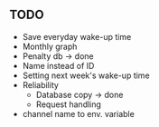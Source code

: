 ## TODO

* Save everyday wake-up time
* Monthly graph
* Penalty db -> done
* Name instead of ID
* Setting next week's wake-up time
* Reliability
    * Database copy -> done
    * Request handling
* channel name to env. variable

